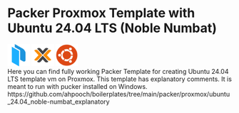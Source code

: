 
# Packer Proxmox Template with Ubuntu 24.04 LTS (Noble Numbat)
<img src="/icons/Packer.png" width="50" height="50">
<img src="/icons/Proxmox.png" width="50" height="50">
<img src="/icons/Ubuntu.png" width="50" height="50">
<br>
Here you can find fully working Packer Template for creating Ubuntu 24.04 LTS template vm on Proxmox.
This template has explanatory comments. It is meant to run with pucker installed on Windows.
https://github.com/ahpooch/boilerplates/tree/main/packer/proxmox/ubuntu_24.04_noble-numbat_explanatory